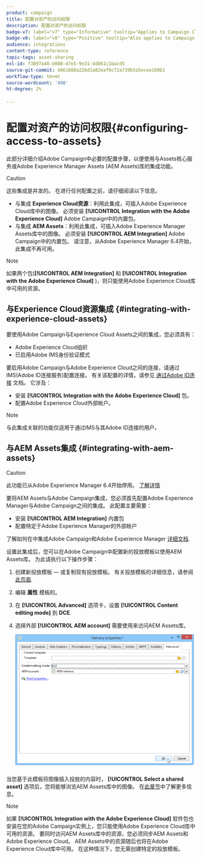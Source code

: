 ```yaml
---
product: campaign
title: 配置对资产的访问权限
description: 配置对资产的访问权限
badge-v7: label="v7" type="Informative" tooltip="Applies to Campaign Classic v7"
badge-v8: label="v8" type="Positive" tooltip="Also applies to Campaign v8"
audience: integrations
content-type: reference
topic-tags: asset-sharing
exl-id: f3897a40-b080-47e5-9e31-4d861c1bacd5
source-git-commit: 4661688a22bd1a82eaf9c72a739b5a5ecee168b1
workflow-type: tm+mt
source-wordcount: '498'
ht-degree: 2%

---
```


# 配置对资产的访问权限{#configuring-access-to-assets}



此部分详细介绍Adobe Campaign中必要的配置步骤，以便使用与Assets核心服务或Adobe Experience Manager Assets (AEM Assets)库的集成功能。

>[!CAUTION]
>
>这些集成是并发的。 在进行任何配置之前，请仔细阅读以下信息。

* 与集成 **Experience Cloud资源**：利用此集成，可插入Adobe Experience Cloud库中的图像。 必须安装 **[!UICONTROL Integration with the Adobe Experience Cloud]** Adobe Campaign中的内置包。
* 与集成 **AEM Assets**：利用此集成，可插入Adobe Experience Manager Assets库中的图像。 必须安装 **[!UICONTROL AEM Integration]** Adobe Campaign中的内置包。 请注意，从Adobe Experience Manager 6.4开始，此集成不再可用。

>[!NOTE]
>
>如果两个包(**[!UICONTROL AEM Integration]** 和 **[!UICONTROL Integration with the Adobe Experience Cloud]** )，则只能使用Adobe Experience Cloud库中可用的资源。

## 与Experience Cloud资源集成 {#integrating-with-experience-cloud-assets}

要使用Adobe Campaign与Experience Cloud Assets之间的集成，您必须具有：

* Adobe Experience Cloud组织
* 已启用Adobe IMS身份验证模式

要启用Adobe Campaign与Adobe Experience Cloud之间的连接，请通过IMS(Adobe ID连接服务)配置连接。 有关该配置的详情，请参见 [通过Adobe ID连接](../../integrations/using/about-adobe-id.md) 文档。 它涉及：

* 安装 **[!UICONTROL Integration with the Adobe Experience Cloud]** 包。
* 配置Adobe Experience Cloud外部帐户。

>[!NOTE]
>
>与此集成关联的功能仅适用于通过IMS与其Adobe ID连接的用户。

## 与AEM Assets集成 {#integrating-with-aem-assets}


>[!CAUTION]
>
>此功能已从Adobe Experience Manager 6.4开始停用。 [了解详情](https://experienceleague.adobe.com/docs/experience-manager-64/release-notes/deprecated-removed-features.html#removed-features)

要将AEM Assets与Adobe Campaign集成，您必须首先配置Adobe Experience Manager与Adobe Campaign之间的集成。 此配置主要需要：

* 安装 **[!UICONTROL AEM Integration]** 内置包
* 配置特定于Adobe Experience Manager的外部帐户

了解如何在中集成Adobe Campaign和Adobe Experience Manager [详细文档](../../integrations/using/about-adobe-experience-manager.md).

设置此集成后，您可以在Adobe Campaign中配置新的投放模板以使用AEM Assets库。 为此请执行以下操作步骤：

1. 创建新投放模板 — 或复制现有投放模板。 有关投放模板的详细信息，请参阅 [此页面](../../delivery/using/about-templates.md).
1. 编辑 **属性** 模板的。
1. 在 **[!UICONTROL Advanced]** 选项卡，设置 **[!UICONTROL Content editing mode]** 到 **DCE**.
1. 选择外部 **[!UICONTROL AEM account]** 需要使用来访问AEM Assets库。

   ![](assets/dam_aem_assets1.png)

当您基于此模板将图像插入投放的内容时， **[!UICONTROL Select a shared asset]** 选项后，您将能够浏览AEM Assets库中的图像。 在[此章节](../../integrations/using/inserting-a-shared-asset.md)中了解更多信息。

>[!NOTE]
>
>如果 **[!UICONTROL Integration with the Adobe Experience Cloud]** 软件包也安装在您的Adobe Campaign实例上，您只能使用Adobe Experience Cloud库中可用的资源。 要同时访问AEM Assets库中的资源，您必须同步AEM Assets和Adobe Experience Cloud。 AEM Assets中的资源随后也将在Adobe Experience Cloud库中可用。 在这种情况下，您无需创建特定的投放模板。
